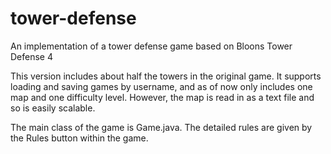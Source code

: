# tower-defense
An implementation of a tower defense game based on Bloons Tower Defense 4

This version includes about half the towers in the original game. It supports loading and saving games by username, and as of now only includes one map and one difficulty level. However, the map is read in as a text file and so is easily scalable. 

The main class of the game is Game.java. The detailed rules are given by the Rules button within the game.
